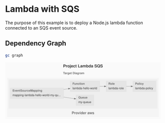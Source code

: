 # Lambda with SQS

The purpose of this example is to deploy a Node.js lambda function connected to an SQS event source.

## Dependency Graph

```sh
gc graph
```

![GraphTarget](artifacts/diagram-target.svg)
